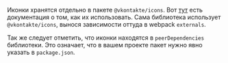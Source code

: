 Иконки хранятся отдельно в пакете `@vkontakte/icons`. Вот [тут](https://vkcom.github.io/icons/) есть документация 
о том, как их использовать. Сама библиотека использует `@vkontakte/icons`, вынося зависимости оттуда в webpack 
`externals`. 

Так же следует отметить, что иконки находятся в `peerDependencies` библиотеки. Это означает, что в вашем
проекте пакет нужно явно указать в `package.json`.
